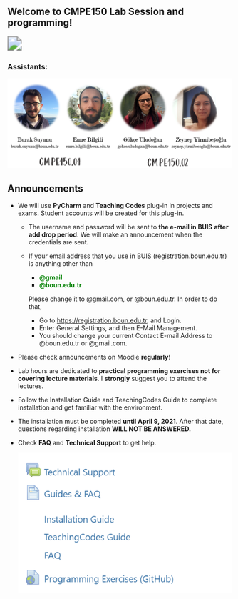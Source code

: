 ## Welcome to CMPE150 Lab Session and programming!

<img src="https://media.tenor.com/images/4a8695051eb201aaab83a058ac1dfaaa/tenor.gif" style="zoom: 200%;" />



### Assistants: 

![1616505237530](../figures/team-fixed.png)

## Announcements

- We will use **PyCharm** and **Teaching Codes** plug-in in projects and exams. Student accounts will be created for this plug-in. 

  - The username and password will be sent to **the e-mail in BUIS** **after add drop period**. We will make an announcement when the credentials are sent.  

  - If your email address that you use in BUIS (registration.boun.edu.tr) is anything other than

    - **<span style="color:green">@gmail</span>**
    - **<span style="color:green">@boun.edu.tr</span>**

    Please change it to @gmail.com, or @boun.edu.tr. In order to do that, 
    
    - Go to https://registration.boun.edu.tr, and Login. 
    - Enter General Settings, and then E-Mail Management. 
    - You should change your current Contact E-mail Address to @boun.edu.tr or @gmail.com.  

- Please check announcements on Moodle **regularly**!

- Lab hours are dedicated to **practical programming exercises not for covering lecture materials**. I **strongly** suggest you to attend the lectures. 

- Follow the Installation Guide and TeachingCodes Guide to complete installation and get familiar with the environment.

- The installation must be completed **until April 9, 2021**. After that date, questions regarding installation **WILL NOT BE ANSWERED.**

- Check **FAQ** and **Technical Support** to get help. 

  ![1616502949955](figures/moodle.png)
